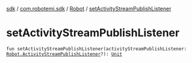 [sdk](../../index.md) / [com.robotemi.sdk](../index.md) / [Robot](index.md) / [setActivityStreamPublishListener](./set-activity-stream-publish-listener.md)

# setActivityStreamPublishListener

`fun setActivityStreamPublishListener(activityStreamPublishListener: `[`Robot.ActivityStreamPublishListener`](-activity-stream-publish-listener/index.md)`?): `[`Unit`](https://kotlinlang.org/api/latest/jvm/stdlib/kotlin/-unit/index.html)